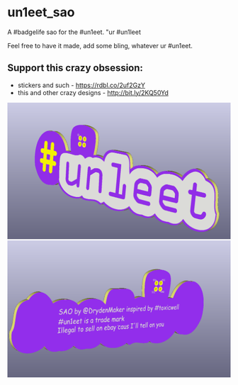 # un1eet_sao
A #badgelife sao for the #un1eet. "ur #un1leet

Feel free to have it made, add some bling, whatever ur #un1eet.

## Support this crazy obsession:
  * stickers and such - https://rdbl.co/2uf2GzY 
  * this and other crazy designs - http://bit.ly/2KQ50Yd 


![SAO front](https://github.com/drydenmaker/hashtag_un1eet_sao/raw/master/kicad/un1eet_sao.png)
![SAO back](https://github.com/drydenmaker/hashtag_un1eet_sao/raw/master/kicad/un1eet_sao_back.png)
